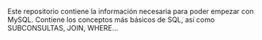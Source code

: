 Este repositorio contiene la información necesaria para poder empezar con MySQL.
Contiene los conceptos más básicos de SQL, así como SUBCONSULTAS, JOIN, WHERE...
